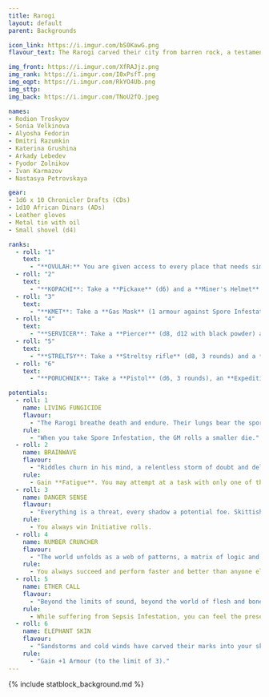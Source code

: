 ```yaml
---
title: Rarogi
layout: default
parent: Backgrounds

icon_link: https://i.imgur.com/bS0KawG.png
flavour_text: The Rarogi carved their city from barren rock, a testament to their ancestors' will, but the Biokinetics' Sepsis turned it into a poisoned wasteland. Driven underground, they fortified the Founders' Square, vowing to preserve their heritage against the tide of decay. In the shadow of ruin, they endure, defiant and unyielding, their will forged into iron.

img_front: https://i.imgur.com/XfRAJjz.png
img_rank: https://i.imgur.com/I0xPsfT.png
img_eqpt: https://i.imgur.com/RkYO4Ub.png
img_sttp:
img_back: https://i.imgur.com/TNoU2fQ.jpeg

names:
- Rodion Troskyov
- Sonia Velkinova
- Alyosha Fedorin
- Dmitri Razumkin
- Katerina Grushina
- Arkady Lebedev
- Fyodor Zolnikov
- Ivan Karmazov
- Nastasya Petrovskaya

gear:
- 1d6 x 10 Chronicler Drafts (CDs)
- 1d10 African Dinars (ADs)
- Leather gloves
- Metal tin with oil
- Small shovel (d4)

ranks:
  - roll: "1"
    text:
      - "**OVULAH:** You are given access to every place that needs simple tasks executed. <br>"
  - roll: "2"
    text:
      - "**KOPACHI**: Take a **Pickaxe** (d6) and a **Miner's Helmet** with oil lamp (3 uses). You know the maze of Nikopol's tunnels damn well. <br>"
  - roll: "3"
    text:
      - "**KMET**: Take a **Gas Mask** (1 armour against Spore Infestation) and a **Leather Apron** (1 armour). While you clean Nikopol and its tools, people rarely notice you. <br>"
  - roll: "4"
    text:
      - "**SERVICER**: Take a **Piercer** (d8, d12 with black powder) and a **Leather Coat** (1 armour). You are good at repairing and repurposing tools and objects. <br>"
  - roll: "5"
    text:
      - "**STRELTSY**: Take a **Streltsy rifle** (d8, 3 rounds) and a **Streltsy Suit** (2 armour). You know several combat manoeuvres and tactics. <br>"
  - roll: "6"
    text:
      - "**PORUCHNIK**: Take a **Pistol** (d6, 3 rounds), an **Expedition Suit** (2 armour against Spore Infestation) and a **Gas Welding Kit**. You know your way in the wild, and can craft and repair tools. <br>"

potentials:
  - roll: 1
    name: LIVING FUNGICIDE
    flavour:
      - "The Rarogi breathe death and endure. Their lungs bear the spores of Sepsis, a daily burden scoured away with bitter EX and ancient herbs, the ritual as natural to them as breathing. Where others falter, the Rarogi thrive, their bodies hardened, their resilience unmatched — a living defiance against Sepsis. "
    rule:
      - "When you take Spore Infestation, the GM rolls a smaller die."
  - roll: 2
    name: BRAINWAVE
    flavour:
      - "Riddles churn in his mind, a relentless storm of doubt and deliberation. Yet, in the chaos, a brainwave sparks — a fleeting clarity cutting through the thicket of confusion, illuminating a path forward. In the darkest scenarios, the Brainwave is his beacon, a moment of genius amidst the tumult.  "
    rule:
      - Gain **Fatigue**. You may attempt at a task with only one of the three factors (training, tools, time). If you fail, the consequences are disastrous.
  - roll: 3
    name: DANGER SENSE
    flavour:
      - "Everything is a threat, every shadow a potential foe. Skittish and tense, he flinches at even friendly gestures, ever-alert and on edge. Yet, his paranoia sharpens his instincts, making him a vigilant sentinel when danger truly strikes.  "
    rule:
      - You always win Initiative rolls.
  - roll: 4
    name: NUMBER CRUNCHER
    flavour:
      - "The world unfolds as a web of patterns, a matrix of logic and numbers. He sees the unseen connections, distilling complexity into clarity, where others see only chaos. To him, everything is a code, waiting to be solved."
    rule:
      - You always succeed and perform faster and better than anyone else in mathematics and logic.
  - roll: 5
    name: ETHER CALL
    flavour:
      - "Beyond the limits of sound, beyond the world of flesh and bone, the ether hums. Chakras resonate in its currents, and brain waves flutter like distant echoes. The spore-infested open the gate to this unseen world, where emotions ripple through the ether, intoxicating those who know how to listen."
    rule:
      - While suffering from Sepsis Infestation, you can feel the presence of other spore-infested people and Psychonaults.
  - roll: 6
    name: ELEPHANT SKIN
    flavour:
      - "Sandstorms and cold winds have carved their marks into your skin. Flesh has torn a hundred times, scabbing over into tough, knotted scars. It isn’t pretty, but it’s hard as hell to cut through."
    rule:
      - "Gain +1 Armour (to the limit of 3)."
---
```


{% include statblock_background.md %}

